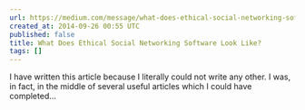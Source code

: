 ```yaml
---
url: https://medium.com/message/what-does-ethical-social-networking-software-look-like-315373c898ed
created_at: 2014-09-26 00:55 UTC
published: false
title: What Does Ethical Social Networking Software Look Like?
tags: []
---
```


I have written this article because I literally could not write any other. I was, in fact, in the middle of several useful articles which I could have completed…
